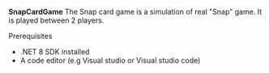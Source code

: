 **SnapCardGame**
The Snap card game is a simulation of real "Snap" game. It is played between 2 players.

Prerequisites
 - .NET 8 SDK installed
 - A code editor (e.g Visual studio or Visual studio code)
